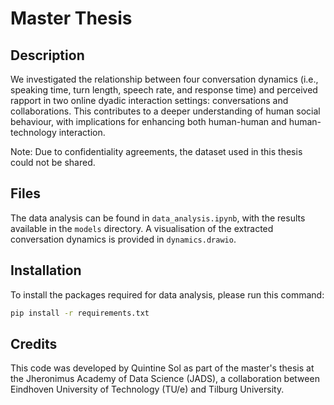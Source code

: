 # Master Thesis

## Description

We investigated the relationship between four conversation dynamics (i.e., speaking time, turn length, speech rate, and response time) and perceived rapport in two online dyadic interaction settings: conversations and collaborations. This contributes to a deeper understanding of human social behaviour, with implications for enhancing both human-human and human-technology interaction.

Note: Due to confidentiality agreements, the dataset used in this thesis could not be shared.

## Files

The data analysis can be found in `data_analysis.ipynb`, with the results available in the `models` directory. A visualisation of the extracted conversation dynamics is provided in `dynamics.drawio`.

## Installation

To install the packages required for data analysis, please run this command:

```bash
pip install -r requirements.txt
```

## Credits

This code was developed by Quintine Sol as part of the master's thesis at the Jheronimus Academy of Data Science (JADS), a collaboration between Eindhoven University of Technology (TU/e) and Tilburg University.
